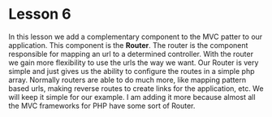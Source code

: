 Lesson 6
========

In this lesson we add a complementary component to the MVC patter to our application.
This component is the __Router__. The router is the component responsible for mapping an url to a determined controller.
With the router we gain more flexibility to use the urls the way we want.
Our Router is very simple and just gives us the ability to configure the routes in a simple php array.
Normally routers are able to do much more, like mapping pattern based urls, making reverse routes to create links for the application, etc.
We will keep it simple for our example. I am adding it more because almost all the MVC frameworks for PHP have some sort of Router.
